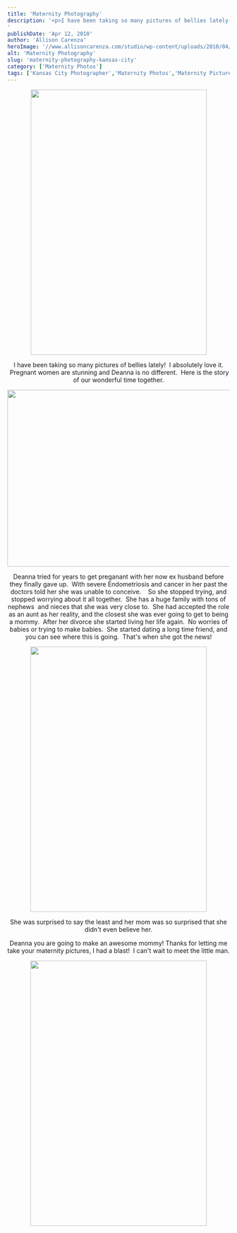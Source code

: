 ```yaml
---
title: 'Maternity Photography'
description: '<p>I have been taking so many pictures of bellies lately!  I absolutely love it.  Pregnant women are stunning and Deanna [&hellip;]</p>
'
publishDate: 'Apr 12, 2010'
author: 'Allison Carenza'
heroImage: '//www.allisoncarenza.com/studio/wp-content/uploads/2010/04/Deanna5.jpg'
alt: 'Maternity Photography'
slug: 'maternity-photography-kansas-city'
category: ['Maternity Photos']
tags: ['Kansas City Photographer','Maternity Photos','Maternity Pictures']
---
```


<p style="text-align: center;"><a rel="attachment wp-att-640" href="http://www.allisoncarenza.com/studio/archives/636/deanna5"><img class="aligncenter size-full wp-image-640" title="Deanna5" src="http://www.allisoncarenza.com/studio/wp-content/uploads/2010/04/Deanna5.jpg" alt="" width="399" height="600" srcset="/media/Deanna5.jpg 399w, /media/Deanna5-200x300.jpg 200w" sizes="(max-width: 399px) 100vw, 399px" /></a></p>
<p style="text-align: center;">I have been taking so many pictures of bellies lately!  I absolutely love it.  Pregnant women are stunning and Deanna is no different.  Here is the story of our wonderful time together.</p>
<p style="text-align: center;">
<p style="text-align: center;"><a rel="attachment wp-att-637" href="http://www.allisoncarenza.com/studio/archives/636/deanna1"><img class="aligncenter size-full wp-image-637" title="deanna1" src="http://www.allisoncarenza.com/studio/wp-content/uploads/2010/04/deanna1.jpg" alt="" width="600" height="400" srcset="/media/deanna1.jpg 600w, /media/deanna1-300x200.jpg 300w" sizes="(max-width: 600px) 100vw, 600px" /></a></p>
<p style="text-align: center;">
<p style="text-align: center;">Deanna tried for years to get preganant with her now ex husband before they finally gave up.  With severe Endometriosis and cancer in her past the doctors told her she was unable to conceive.    So she stopped trying, and stopped worrying about it all together.  She has a huge family with tons of nephews  and nieces that she was very close to.  She had accepted the role as an aunt as her reality, and the closest she was ever going to get to being a mommy.  After her divorce she started living her life again.  No worries of babies or trying to make babies.  She started dating a long time friend, and you can see where this is going.  That&apos;s when she got the news!</p>
<p style="text-align: center;"><a rel="attachment wp-att-639" href="http://www.allisoncarenza.com/studio/archives/636/deanna4"><img class="aligncenter size-full wp-image-639" title="Deanna4" src="http://www.allisoncarenza.com/studio/wp-content/uploads/2010/04/Deanna4.jpg" alt="" width="400" height="600" srcset="/media/Deanna4.jpg 400w, /media/Deanna4-200x300.jpg 200w" sizes="(max-width: 400px) 100vw, 400px" /></a></p>
<p style="text-align: center;">She was surprised to say the least and her mom was so surprised that she didn&apos;t even believe her.</p>
<p style="text-align: center;">Deanna you are going to make an awesome mommy! Thanks for letting me take your maternity pictures, I had a blast!  I can&apos;t wait to meet the little man.</p>
<p style="text-align: center;">
<p style="text-align: center;"><a rel="attachment wp-att-638" href="http://www.allisoncarenza.com/studio/archives/636/deanna2"><img class="aligncenter size-full wp-image-638" title="Deanna2" src="http://www.allisoncarenza.com/studio/wp-content/uploads/2010/04/Deanna2.jpg" alt="" width="400" height="600" srcset="/media/Deanna2.jpg 400w, /media/Deanna2-200x300.jpg 200w" sizes="(max-width: 400px) 100vw, 400px" /></a></p>
